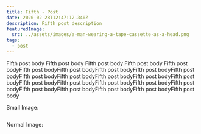 ```yaml
---
title: Fifth - Post
date: 2020-02-28T12:47:12.340Z
description: Fifth post description
featuredImage:
  src: ../assets/images/a-man-wearing-a-tape-cassette-as-a-head.png
tags:
  - post
---
```

Fifth post body Fifth post body Fifth post body Fifth post body Fifth post bodyFifth post bodyFifth post bodyFifth post bodyFifth post bodyFifth post bodyFifth post bodyFifth post bodyFifth post bodyFifth post bodyFifth post bodyFifth post bodyFifth post bodyFifth post bodyFifth post bodyFifth post bodyFifth post bodyFifth post bodyFifth post bodyFifth post bodyFifth post body

Small Image: 

<Image fileName="a-man-wearing-a-tape-cassette-as-a-head" small={true} />

Normal Image:

<Image fileName="a-man-wearing-a-tape-cassette-as-a-head" small={false} />
